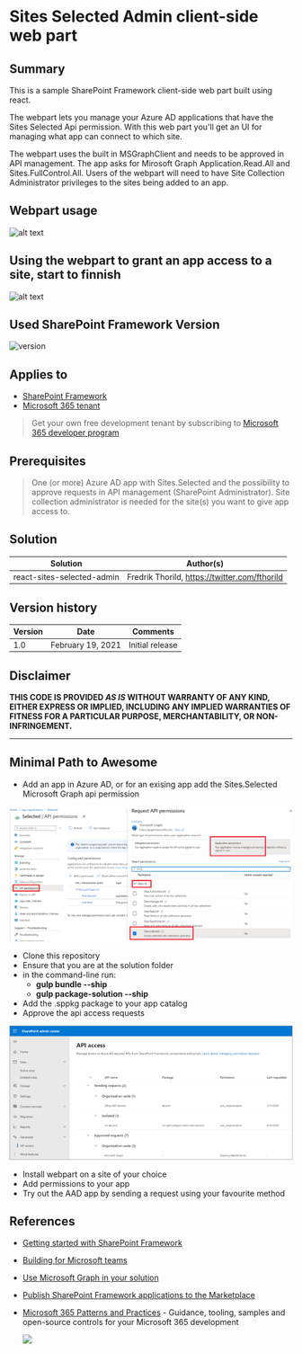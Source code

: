 # Sites Selected Admin client-side web part

## Summary

This is a sample SharePoint Framework client-side web part built using react.

The webpart lets you manage your Azure AD applications that have the Sites Selected Api permission. With this web part you'll get an UI for managing what app can connect to which site.

The webpart uses the built in MSGraphClient and needs to be approved in API management. The app asks for Mirosoft Graph Application.Read.All and Sites.FullControl.All. Users of the webpart will need to have Site Collection Administrator privileges to the sites being added to an app.

## Webpart usage
![alt text][Webpart in action]

[Webpart in action]: ./assets/sites-manager-demo.gif "Sites Selected Manager in action"

## Using the webpart to grant an app access to a site, start to finnish
![alt text][Webpart in action - Visual Studio]

[Webpart in action - Visual Studio]: ./assets/vsDemo.gif "Sites Selected Manager Demo"

## Used SharePoint Framework Version

![version](https://img.shields.io/badge/version-1.11-green.svg)

## Applies to

- [SharePoint Framework](https://aka.ms/spfx)
- [Microsoft 365 tenant](https://docs.microsoft.com/en-us/sharepoint/dev/spfx/set-up-your-developer-tenant)

> Get your own free development tenant by subscribing to [Microsoft 365 developer program](http://aka.ms/o365devprogram)

## Prerequisites

> One (or more) Azure AD app with Sites.Selected and the possibility to approve requests in API management (SharePoint Administrator). Site collection administrator is needed for the site(s) you want to give app access to.

## Solution

Solution|Author(s)
--------|---------
react-sites-selected-admin | Fredrik Thorild, https://twitter.com/fthorild

## Version history

Version|Date|Comments
-------|----|--------
1.0|February 19, 2021|Initial release

## Disclaimer

**THIS CODE IS PROVIDED *AS IS* WITHOUT WARRANTY OF ANY KIND, EITHER EXPRESS OR IMPLIED, INCLUDING ANY IMPLIED WARRANTIES OF FITNESS FOR A PARTICULAR PURPOSE, MERCHANTABILITY, OR NON-INFRINGEMENT.**

---

## Minimal Path to Awesome
- Add an app in Azure AD, or for an exising app add the Sites.Selected Microsoft Graph api permission

![alt text](./assets/aad-appreg.png "AAD app reg")

- Clone this repository
- Ensure that you are at the solution folder
- in the command-line run:
  - **gulp bundle --ship**
  - **gulp package-solution --ship**
- Add the .sppkg package to your app catalog
- Approve the api access requests

![alt text](./assets/api-access-page.png "API Management")

- Install webpart on a site of your choice
- Add permissions to your app
- Try out the AAD app by sending a request using your favourite method  



## References

- [Getting started with SharePoint Framework](https://docs.microsoft.com/en-us/sharepoint/dev/spfx/set-up-your-developer-tenant)
- [Building for Microsoft teams](https://docs.microsoft.com/en-us/sharepoint/dev/spfx/build-for-teams-overview)
- [Use Microsoft Graph in your solution](https://docs.microsoft.com/en-us/sharepoint/dev/spfx/web-parts/get-started/using-microsoft-graph-apis)
- [Publish SharePoint Framework applications to the Marketplace](https://docs.microsoft.com/en-us/sharepoint/dev/spfx/publish-to-marketplace-overview)
- [Microsoft 365 Patterns and Practices](https://aka.ms/m365pnp) - Guidance, tooling, samples and open-source controls for your Microsoft 365 development
  
  <img src="https://telemetry.sharepointpnp.com/sp-dev-fx-web parts/samples/react-content-query-online" />
